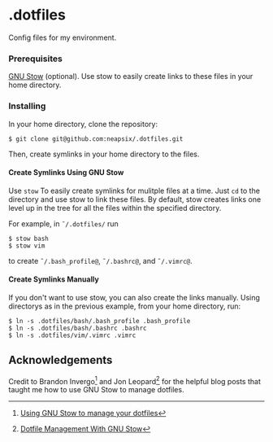 # .dotfiles

Config files for my environment.

### Prerequisites
[GNU Stow](https://www.gnu.org/software/stow/) (optional). Use stow to easily create links to these files in your home directory.

### Installing
In your home directory, clone the repository:
```
$ git clone git@github.com:neapsix/.dotfiles.git
```

Then, create symlinks in your home directory to the files.

#### Create Symlinks Using GNU Stow
Use `stow` To easily create symlinks for mulitple files at a time. Just `cd` to the directory and use stow to link these files. By default, stow creates links one level up in the tree for all the files within the specified directory.

For example, in `˜/.dotfiles/` run

```
$ stow bash
$ stow vim
```

to create `˜/.bash_profile@`, `˜/.bashrc@`, and `˜/.vimrc@`.

#### Create Symlinks Manually

If you don't want to use stow, you can also create the links manually. Using directorys as in the previous example, from your home directory, run:

```
$ ln -s .dotfiles/bash/.bash_profile .bash_profile
$ ln -s .dotfiles/bash/.bashrc .bashrc
$ ln -s .dotfiles/vim/.vimrc .vimrc
``` 

## Acknowledgements
Credit to Brandon Invergo[^1] and Jon Leopard[^2] for the helpful blog posts that taught me how to use GNU Stow to manage dotfiles.

[^1]: [Using GNU Stow to manage your dotfiles](http://brandon.invergo.net/news/2012-05-26-using-gnu-stow-to-manage-your-dotfiles.html) 

[^2]: [Dotfile Management With GNU Stow](https://jonleopard.com/blog/dotfile-management-with-gnu-stow/)
